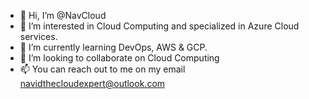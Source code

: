 - 👋 Hi, I’m @NavCloud
- 👀 I’m interested in Cloud Computing and specialized in Azure Cloud services.
- 🌱 I’m currently learning DevOps, AWS & GCP.
- 💞️ I’m looking to collaborate on Cloud Computing
- 📫 You can reach out to me on my email navidthecloudexpert@outlook.com

<!---
NavCloud/NavCloud is a ✨ special ✨ repository because its `README.md` (this file) appears on your GitHub profile.
You can click the Preview link to take a look at your changes.
--->
